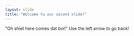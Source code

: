 ```yaml
---
layout: slide
title: "Welcome to our second slide!"
---
```

"Oh shiet here comes dat boi!"
Use the left arrow to go back!